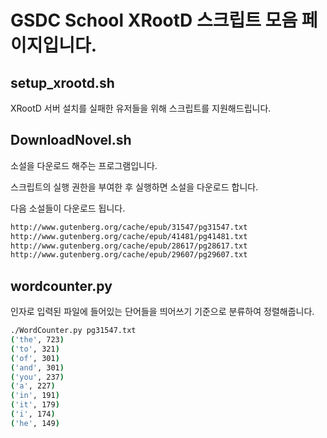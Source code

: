 # GSDC School XRootD 스크립트 모음 페이지입니다.
## setup_xrootd.sh
XRootD 서버 설치를 실패한 유저들을 위해 스크립트를 지원해드립니다.

## DownloadNovel.sh
소설을 다운로드 해주는 프로그램입니다.

스크립트의 실행 권한을 부여한 후 실행하면 소설을 다운로드 합니다.

다음 소설들이 다운로드 됩니다.
```bash
http://www.gutenberg.org/cache/epub/31547/pg31547.txt
http://www.gutenberg.org/cache/epub/41481/pg41481.txt
http://www.gutenberg.org/cache/epub/28617/pg28617.txt
http://www.gutenberg.org/cache/epub/29607/pg29607.txt
```

## wordcounter.py

인자로 입력된 파일에 들어있는 단어들을 띄어쓰기 기준으로 분류하여 정렬해줍니다.
```bash
./WordCounter.py pg31547.txt
('the', 723)
('to', 321)
('of', 301)
('and', 301)
('you', 237)
('a', 227)
('in', 191)
('it', 179)
('i', 174)
('he', 149)
```
